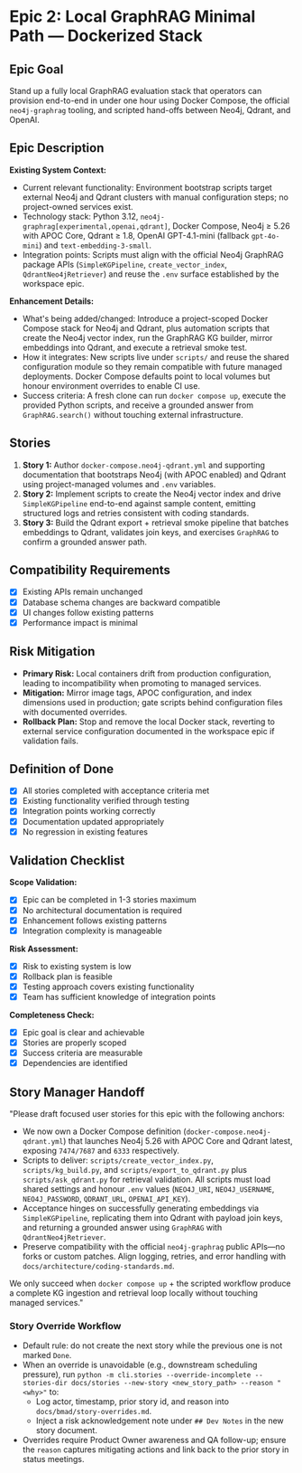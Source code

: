 # Epic 2: Local GraphRAG Minimal Path — Dockerized Stack

## Epic Goal
Stand up a fully local GraphRAG evaluation stack that operators can provision end-to-end in under one hour using Docker Compose, the official `neo4j-graphrag` tooling, and scripted hand-offs between Neo4j, Qdrant, and OpenAI.

## Epic Description
**Existing System Context:**
- Current relevant functionality: Environment bootstrap scripts target external Neo4j and Qdrant clusters with manual configuration steps; no project-owned services exist.
- Technology stack: Python 3.12, `neo4j-graphrag[experimental,openai,qdrant]`, Docker Compose, Neo4j ≥ 5.26 with APOC Core, Qdrant ≥ 1.8, OpenAI GPT-4.1-mini (fallback `gpt-4o-mini`) and `text-embedding-3-small`.
- Integration points: Scripts must align with the official Neo4j GraphRAG package APIs (`SimpleKGPipeline`, `create_vector_index`, `QdrantNeo4jRetriever`) and reuse the `.env` surface established by the workspace epic.

**Enhancement Details:**
- What's being added/changed: Introduce a project-scoped Docker Compose stack for Neo4j and Qdrant, plus automation scripts that create the Neo4j vector index, run the GraphRAG KG builder, mirror embeddings into Qdrant, and execute a retrieval smoke test.
- How it integrates: New scripts live under `scripts/` and reuse the shared configuration module so they remain compatible with future managed deployments. Docker Compose defaults point to local volumes but honour environment overrides to enable CI use.
- Success criteria: A fresh clone can run `docker compose up`, execute the provided Python scripts, and receive a grounded answer from `GraphRAG.search()` without touching external infrastructure.

## Stories
1. **Story 1:** Author `docker-compose.neo4j-qdrant.yml` and supporting documentation that bootstraps Neo4j (with APOC enabled) and Qdrant using project-managed volumes and `.env` variables.
2. **Story 2:** Implement scripts to create the Neo4j vector index and drive `SimpleKGPipeline` end-to-end against sample content, emitting structured logs and retries consistent with coding standards.
3. **Story 3:** Build the Qdrant export + retrieval smoke pipeline that batches embeddings to Qdrant, validates join keys, and exercises `GraphRAG` to confirm a grounded answer path.

## Compatibility Requirements
- [x] Existing APIs remain unchanged
- [x] Database schema changes are backward compatible
- [x] UI changes follow existing patterns
- [x] Performance impact is minimal

## Risk Mitigation
- **Primary Risk:** Local containers drift from production configuration, leading to incompatibility when promoting to managed services.
- **Mitigation:** Mirror image tags, APOC configuration, and index dimensions used in production; gate scripts behind configuration files with documented overrides.
- **Rollback Plan:** Stop and remove the local Docker stack, reverting to external service configuration documented in the workspace epic if validation fails.

## Definition of Done
- [x] All stories completed with acceptance criteria met
- [x] Existing functionality verified through testing
- [x] Integration points working correctly
- [x] Documentation updated appropriately
- [x] No regression in existing features

## Validation Checklist
**Scope Validation:**
- [x] Epic can be completed in 1-3 stories maximum
- [x] No architectural documentation is required
- [x] Enhancement follows existing patterns
- [x] Integration complexity is manageable

**Risk Assessment:**
- [x] Risk to existing system is low
- [x] Rollback plan is feasible
- [x] Testing approach covers existing functionality
- [x] Team has sufficient knowledge of integration points

**Completeness Check:**
- [x] Epic goal is clear and achievable
- [x] Stories are properly scoped
- [x] Success criteria are measurable
- [x] Dependencies are identified

## Story Manager Handoff
"Please draft focused user stories for this epic with the following anchors:

- We now own a Docker Compose definition (`docker-compose.neo4j-qdrant.yml`) that launches Neo4j 5.26 with APOC Core and Qdrant latest, exposing `7474/7687` and `6333` respectively.
- Scripts to deliver: `scripts/create_vector_index.py`, `scripts/kg_build.py`, and `scripts/export_to_qdrant.py` plus `scripts/ask_qdrant.py` for retrieval validation. All scripts must load shared settings and honour `.env` values (`NEO4J_URI`, `NEO4J_USERNAME`, `NEO4J_PASSWORD`, `QDRANT_URL`, `OPENAI_API_KEY`).
- Acceptance hinges on successfully generating embeddings via `SimpleKGPipeline`, replicating them into Qdrant with payload join keys, and returning a grounded answer using `GraphRAG` with `QdrantNeo4jRetriever`.
- Preserve compatibility with the official `neo4j-graphrag` public APIs—no forks or custom patches. Align logging, retries, and error handling with `docs/architecture/coding-standards.md`.

We only succeed when `docker compose up` + the scripted workflow produce a complete KG ingestion and retrieval loop locally without touching managed services."

### Story Override Workflow
- Default rule: do not create the next story while the previous one is not marked `Done`.
- When an override is unavoidable (e.g., downstream scheduling pressure), run `python -m cli.stories --override-incomplete --stories-dir docs/stories --new-story <new_story_path> --reason "<why>"` to:
  - Log actor, timestamp, prior story id, and reason into `docs/bmad/story-overrides.md`.
  - Inject a risk acknowledgement note under `## Dev Notes` in the new story document.
- Overrides require Product Owner awareness and QA follow-up; ensure the `reason` captures mitigating actions and link back to the prior story in status meetings.
